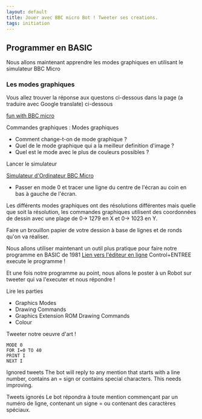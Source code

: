```yaml
---
layout: default
title: Jouer avec BBC micro Bot ! Tweeter ses creations.
tags: initiation
---
```

## Programmer en BASIC

Nous allons maintenant apprendre les modes graphiques en utilisant le simulateur BBC Micro

### Les modes graphiques

Vous allez trouver la réponse aux questons ci-dessous dans la page (a traduire avec Google translate) ci-dessous 

[fun with BBC micro](https://blog.mousefingers.com/post/bbc/bbc_bbcmicrobot/)

Commandes graphiques : Modes graphiques

* Comment change-t-on de mode graphique ?
* Quel de le mode graphique qui a la meilleur definition d'image ?
* Quel est le mode avec le plus de couleurs possibles ?

Lancer le simulateur

[Simulateur d'Ordinateur BBC Micro](https://bbc.godbolt.org/)

* Passer en mode 0 et tracer une ligne du centre de l'écran au coin en bas à gauche de l'écran.

Les différents modes graphiques ont des résolutions différentes mais quelle que soit la résolution, les commandes graphiques utilisent des coordonnées de dessin avec une plage de 0-> 1279 en X et 0-> 1023 en Y.

Faire un brouillon papier de votre dession à base de lignes et de ronds qu'on va réaliser.

Nous allons utiliser maintenant un outil plus pratique pour faire notre programme en BASIC de 1981
[Lien vers l'éditeur en ligne](https://bbcmic.ro/)
Control+ENTREE execute le programme !

Et une fois notre programme au point, nous allons le poster à un Robot sur tweeter qui va l'executer et nous répondre !

Lire les parties 

* Graphics Modes
* Drawing Commands
* Graphics Extension ROM Drawing Commands
* Colour

Tweeter notre oeuvre d'art !

```basic 
MODE 0
FOR I=0 TO 40
PRINT I
NEXT I
```

Ignored tweets
The bot will reply to any mention that starts with a line number, contains an = sign or contains special characters. This needs improving.

Tweets ignorés
Le bot répondra à toute mention commençant par un numéro de ligne, contenant un signe = ou contenant des caractères spéciaux. 
